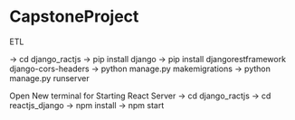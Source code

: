 # CapstoneProject
ETL

-> cd django_ractjs -> pip install django -> pip install djangorestframework django-cors-headers -> python manage.py makemigrations -> python manage.py runserver

Open New terminal for Starting React Server -> cd django_ractjs
-> cd reactjs_django -> npm install -> npm start
